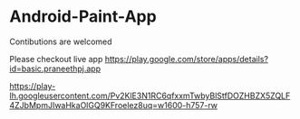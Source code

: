 # Android-Paint-App

Contibutions are welcomed

Please checkout live app
https://play.google.com/store/apps/details?id=basic.praneethpj.app

https://play-lh.googleusercontent.com/Pv2KlE3N1RC6qfxxmTwbyBlStfDOZHBZX5ZQLF4ZJbMpmJIwaHkaOlGQ9KFroelez8uq=w1600-h757-rw

